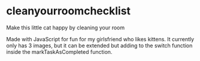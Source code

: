 # cleanyourroomchecklist
Make this little cat happy by cleaning your room

Made with JavaScript for fun for my girlsfriend who likes kittens.
It currently only has 3 images, but it can be extended but adding to the switch function inside the markTaskAsCompleted function.
